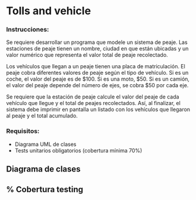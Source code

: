 # Tolls and vehicle


### Instrucciones: 

Se requiere desarrollar un programa que modele un sistema de peaje. Las estaciones de peaje tienen un nombre, ciudad en que están ubicadas y un valor numérico que representa el valor total de peaje recolectado.

Los vehículos que llegan a un peaje tienen una placa de matriculación. El peaje cobra diferentes valores de peaje según el tipo de vehículo. Si es un coche, el valor del peaje es de $100. Si es una moto, $50. Si es un camión, el valor del peaje depende del número de ejes, se cobra $50 por cada eje.

Se requiere que la estación de peaje calcule el valor del peaje de cada vehículo que llegue y el total de peajes recolectados. Así, al finalizar, el sistema debe imprimir en pantalla un listado con los vehículos que llegaron al peaje y el total acumulado.

### Requisitos:

 - Diagrama UML de clases
 - Tests unitarios obligatorios (cobertura mínima 70%)


## Diagrama de clases 


## % Cobertura testing